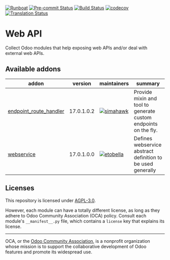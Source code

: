
[![Runboat](https://img.shields.io/badge/runboat-Try%20me-875A7B.png)](https://runboat.odoo-community.org/builds?repo=OCA/web-api&target_branch=17.0)
[![Pre-commit Status](https://github.com/OCA/web-api/actions/workflows/pre-commit.yml/badge.svg?branch=17.0)](https://github.com/OCA/web-api/actions/workflows/pre-commit.yml?query=branch%3A17.0)
[![Build Status](https://github.com/OCA/web-api/actions/workflows/test.yml/badge.svg?branch=17.0)](https://github.com/OCA/web-api/actions/workflows/test.yml?query=branch%3A17.0)
[![codecov](https://codecov.io/gh/OCA/web-api/branch/17.0/graph/badge.svg)](https://codecov.io/gh/OCA/web-api)
[![Translation Status](https://translation.odoo-community.org/widgets/web-api-17-0/-/svg-badge.svg)](https://translation.odoo-community.org/engage/web-api-17-0/?utm_source=widget)

<!-- /!\ do not modify above this line -->

# Web API

Collect Odoo modules that help exposing web APIs and/or deal with external web APIs.

<!-- /!\ do not modify below this line -->

<!-- prettier-ignore-start -->

[//]: # (addons)

Available addons
----------------
addon | version | maintainers | summary
--- | --- | --- | ---
[endpoint_route_handler](endpoint_route_handler/) | 17.0.1.0.2 | [![simahawk](https://github.com/simahawk.png?size=30px)](https://github.com/simahawk) | Provide mixin and tool to generate custom endpoints on the fly.
[webservice](webservice/) | 17.0.1.0.0 | [![etobella](https://github.com/etobella.png?size=30px)](https://github.com/etobella) | Defines webservice abstract definition to be used generally

[//]: # (end addons)

<!-- prettier-ignore-end -->

## Licenses

This repository is licensed under [AGPL-3.0](LICENSE).

However, each module can have a totally different license, as long as they adhere to Odoo Community Association (OCA)
policy. Consult each module's `__manifest__.py` file, which contains a `license` key
that explains its license.

----
OCA, or the [Odoo Community Association](http://odoo-community.org/), is a nonprofit
organization whose mission is to support the collaborative development of Odoo features
and promote its widespread use.
